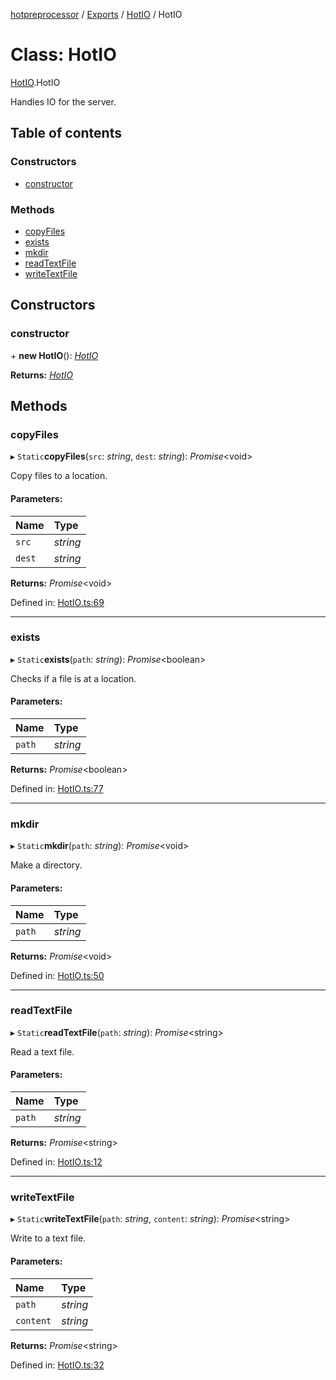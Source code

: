 [hotpreprocessor](../README.md) / [Exports](../modules.md) / [HotIO](../modules/hotio.md) / HotIO

# Class: HotIO

[HotIO](../modules/hotio.md).HotIO

Handles IO for the server.

## Table of contents

### Constructors

- [constructor](hotio.hotio-1.md#constructor)

### Methods

- [copyFiles](hotio.hotio-1.md#copyfiles)
- [exists](hotio.hotio-1.md#exists)
- [mkdir](hotio.hotio-1.md#mkdir)
- [readTextFile](hotio.hotio-1.md#readtextfile)
- [writeTextFile](hotio.hotio-1.md#writetextfile)

## Constructors

### constructor

\+ **new HotIO**(): [*HotIO*](hotio.hotio-1.md)

**Returns:** [*HotIO*](hotio.hotio-1.md)

## Methods

### copyFiles

▸ `Static`**copyFiles**(`src`: *string*, `dest`: *string*): *Promise*<void\>

Copy files to a location.

#### Parameters:

Name | Type |
:------ | :------ |
`src` | *string* |
`dest` | *string* |

**Returns:** *Promise*<void\>

Defined in: [HotIO.ts:69](https://github.com/OurFreeLight/HotPreprocessor/blob/6714234/src/HotIO.ts#L69)

___

### exists

▸ `Static`**exists**(`path`: *string*): *Promise*<boolean\>

Checks if a file is at a location.

#### Parameters:

Name | Type |
:------ | :------ |
`path` | *string* |

**Returns:** *Promise*<boolean\>

Defined in: [HotIO.ts:77](https://github.com/OurFreeLight/HotPreprocessor/blob/6714234/src/HotIO.ts#L77)

___

### mkdir

▸ `Static`**mkdir**(`path`: *string*): *Promise*<void\>

Make a directory.

#### Parameters:

Name | Type |
:------ | :------ |
`path` | *string* |

**Returns:** *Promise*<void\>

Defined in: [HotIO.ts:50](https://github.com/OurFreeLight/HotPreprocessor/blob/6714234/src/HotIO.ts#L50)

___

### readTextFile

▸ `Static`**readTextFile**(`path`: *string*): *Promise*<string\>

Read a text file.

#### Parameters:

Name | Type |
:------ | :------ |
`path` | *string* |

**Returns:** *Promise*<string\>

Defined in: [HotIO.ts:12](https://github.com/OurFreeLight/HotPreprocessor/blob/6714234/src/HotIO.ts#L12)

___

### writeTextFile

▸ `Static`**writeTextFile**(`path`: *string*, `content`: *string*): *Promise*<string\>

Write to a text file.

#### Parameters:

Name | Type |
:------ | :------ |
`path` | *string* |
`content` | *string* |

**Returns:** *Promise*<string\>

Defined in: [HotIO.ts:32](https://github.com/OurFreeLight/HotPreprocessor/blob/6714234/src/HotIO.ts#L32)
